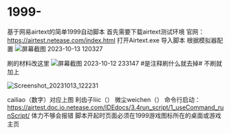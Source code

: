 # 1999-
基于网易airtext的简单1999自动脚本
首先需要下载airtext测试环境
官网：https://airtest.netease.com/index.html
打开Airtext.exe
导入脚本
根据模拟器配置
![屏幕截图 2023-10-13 120327](https://github.com/cllxc/1999-/assets/106934853/4f88165c-e275-4172-b70c-259d47c0388c)

刷的材料改这里
![屏幕截图 2023-10-12 233147](https://github.com/cllxc/1999-/assets/106934853/8308be09-71f6-482f-9f8d-ec2a47de0ffd)
#是注释刷什么就去掉#
不刷就加上

![Screenshot_20231013_122231](https://github.com/cllxc/1999-/assets/106934853/25d0cdff-45c6-42e2-a0f1-998aefed8ae8)

cailiao（数字）对应上图
利齿子liic（）
微尘weichen（）
命令行启动：
https://airtest.doc.io.netease.com/IDEdocs/3.4run_script/1_useCommand_runScript/
体力不够会报错
脚本开起时页面必须在1999游戏图标所在的桌面或游戏主页
